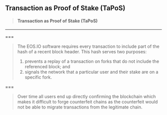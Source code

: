 ## Transaction as Proof of Stake \(TaPoS\)

> #### Transaction as Proof of Stake \(TaPoS\)

---

===

> The EOS.IO software requires every transaction to include part of the hash of a recent block header. This hash serves two purposes:
>
> 1. prevents a replay of a transaction on forks that do not include the referenced block; and
> 2. signals the network that a particular user and their stake are on a specific fork.

===

> Over time all users end up directly confirming the blockchain which makes it difficult to forge counterfeit chains as the counterfeit would not be able to migrate transactions from the legitimate chain.



